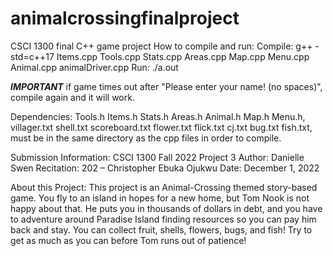 # animalcrossingfinalproject
CSCI 1300 final C++ game project
How to compile and run:
    Compile: g++ -std=c++17  Items.cpp Tools.cpp Stats.cpp Areas.cpp Map.cpp Menu.cpp Animal.cpp animalDriver.cpp
    Run: ./a.out

***IMPORTANT*** if game times out after "Please enter your name! (no spaces)", compile again and it will work. 

Dependencies:
Tools.h Items.h Stats.h Areas.h Animal.h Map.h Menu.h, villager.txt shell.txt scoreboard.txt flower.txt flick.txt cj.txt bug.txt fish.txt,
must be in the same directory as the cpp files in order to compile.

Submission Information:
CSCI 1300 Fall 2022 Project 3
Author: Danielle Swen
Recitation: 202 – Christopher Ebuka Ojukwu
Date: December 1, 2022

About this Project:
This project is an Animal-Crossing themed story-based game. You fly to an island in hopes for a new home, but Tom Nook is not happy about that. 
He puts you in thousands of dollars in debt, and you have to adventure around Paradise Island finding resources so you can pay him back and stay. 
You can collect fruit, shells, flowers, bugs, and fish! 
Try to get as much as you can before Tom runs out of patience!
